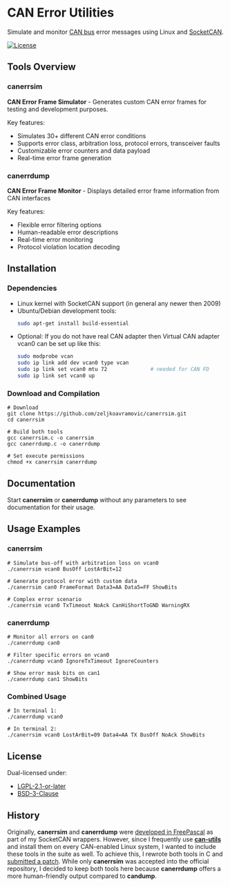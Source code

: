 # CAN Error Utilities

Simulate and monitor [CAN bus](https://en.wikipedia.org/wiki/CAN_bus) error messages using Linux and [SocketCAN](https://en.wikipedia.org/wiki/SocketCAN).

[![License](https://img.shields.io/badge/License-LGPL%202.1%20or%20later%20%7C%20BSD--3--Clause-blue.svg)](https://spdx.org/licenses/)



## Tools Overview

### canerrsim

**CAN Error Frame Simulator** - Generates custom CAN error frames for testing and development purposes.

Key features:
- Simulates 30+ different CAN error conditions
- Supports error class, arbitration loss, protocol errors, transceiver faults
- Customizable error counters and data payload
- Real-time error frame generation

### canerrdump
**CAN Error Frame Monitor** - Displays detailed error frame information from CAN interfaces

Key features:
- Flexible error filtering options
- Human-readable error descriptions
- Real-time error monitoring
- Protocol violation location decoding



## Installation

### Dependencies
- Linux kernel with SocketCAN support (in general any newer then 2009)
- Ubuntu/Debian development tools:
  ```bash
  sudo apt-get install build-essential
- Optional: If you do not have real CAN adapter then Virtual CAN adapter vcan0 can be set up like this:
  ```bash
  sudo modprobe vcan
  sudo ip link add dev vcan0 type vcan                         
  sudo ip link set vcan0 mtu 72              # needed for CAN FD
  sudo ip link set vcan0 up

### Download and Compilation
```
# Download
git clone https://github.com/zeljkoavramovic/canerrsim.git
cd canerrsim

# Build both tools
gcc canerrsim.c -o canerrsim
gcc canerrdump.c -o canerrdump

# Set execute permissions
chmod +x canerrsim canerrdump
```



## Documentation

Start **canerrsim** or **canerrdump** without any parameters to see documentation for their usage.



## Usage Examples

### canerrsim

```
# Simulate bus-off with arbitration loss on vcan0
./canerrsim vcan0 BusOff LostArBit=12

# Generate protocol error with custom data
./canerrsim can0 FrameFormat Data3=AA Data5=FF ShowBits

# Complex error scenario
./canerrsim vcan0 TxTimeout NoAck CanHiShortToGND WarningRX
```

### canerrdump

```
# Monitor all errors on can0
./canerrdump can0

# Filter specific errors on vcan0
./canerrdump vcan0 IgnoreTxTimeout IgnoreCounters

# Show error mask bits on can1
./canerrdump can1 ShowBits
```

### Combined Usage

```
# In terminal 1:
./canerrdump vcan0

# In terminal 2:
./canerrsim vcan0 LostArBit=09 Data4=AA TX BusOff NoAck ShowBits
```



## License

Dual-licensed under:

- [LGPL-2.1-or-later](https://spdx.org/licenses/LGPL-2.1-or-later.html)
- [BSD-3-Clause](https://spdx.org/licenses/BSD-3-Clause.html)



## History

Originally, **canerrsim** and **canerrdump** were [developed in FreePascal](https://forum.lazarus.freepascal.org/index.php/topic,39858.msg403874.html#msg403874) as part of my SocketCAN wrappers. However, since I frequently use [**can-utils**](https://github.com/linux-can/can-utils) and install them on every CAN-enabled Linux system, I wanted to include these tools in the suite as well. To achieve this, I rewrote both tools in C and [submitted a patch](https://github.com/linux-can/can-utils/issues/525). While only **canerrsim** was accepted into the official repository, I decided to keep both tools here because **canerrdump** offers a more human-friendly output compared to **candump**.

